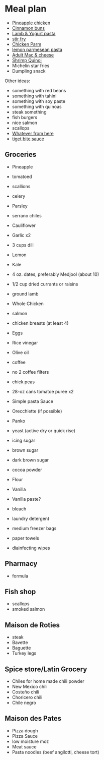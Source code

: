 # Meal plan

- [Pineapple chicken](https://www.bonappetit.com/recipe/pan-roasted-chicken-with-pineapple-chile-glaze)
- [Cinnamon buns](https://www.bonappetit.com/recipe/cinnamon-date-sticky-buns)
- [Lamb & Yogurt pasta](https://www.bonappetit.com/recipe/spiced-lamb-and-dill-yogurt-pasta)
- [stir fry](https://www.bonappetit.com/recipe/spicy-chicken-stir-fry-with-celery-and-peanuts)
- [Chicken Parm](https://www.bonappetit.com/recipe/bas-best-chicken-parm)
- [lemon parmesean pasta](https://www.bonappetit.com/recipe/pasta-with-brown-butter-whole-lemon-and-parmesan)
- [Adult Mac & cheese](https://www.bonappetit.com/recipe/adult-mac-and-cheese)
- [Shrimp Quinoi](https://www.bonappetit.com/story/indian-ish-shrimp-quinoa-pulao)
- Michelin star fries
- Dumpling snack

Other ideas:

- something with red beans
- something with tahini
- something with soy paste
- something with quinoas
- steak something
- fish burgers
- nice salmon
- scallops
- [Whatever from here](https://www.bonappetit.com/story/yia-vang-hmong-cuisine)
- [tiget bite sauce](https://www.bonappetit.com/recipe/tri-tip-steak-with-tiger-bite-sauce)

## Groceries

- Pineapple
- tomatoed
- scallions
- celery
- Parsley
- serrano chiles
- Cauliflower
- Garlic x2
- 3 cups dill
- Lemon
- Kale

- 4 oz. dates, preferably Medjool (about 10)
- 1/2 cup dried currants or raisins

- ground lamb
- Whole Chicken
- salmon
- chicken breasts (at least 4)

- Eggs

- Rice vinegar
- Olive oil
- coffee
- no 2 coffee filters
- chick peas
- 28-oz cans tomatoe puree x2
- Simple pasta Sauce
- Orecchiette (if possible)
- Panko
- yeast (active dry or quick rise)
- icing sugar
- brown sugar
- dark brown sugar
- cocoa powder
- Flour
- Vanilla
- Vanilla paste?
- bleach
- laundry detergent
- medium freezer bags
- paper towels
- diainfecting wipes

## Pharmacy

- formula

## Fish shop

- scallops
- smoked salmon

## Maison de Roties

- steak
- Bavette
- Baguette
- Turkey legs

## Spice store/Latin Grocery

- Chiles for home made chili powder
- New Mexico chili
- Costeño chili
- Choricero chili
- Chile negro

## Maison des Pates

- Pizza dough
- Pizza Sauce
- low moisture moz
- Meat sauce
- Pasta noodles (beef angilotti, cheese tort)
